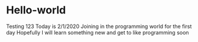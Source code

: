# Hello-world
Testing 123
Today is 2/1/2020
Joining in the programming world for the first day
Hopefully I will learn something new and get to like programming soon
